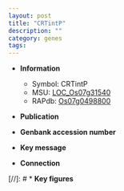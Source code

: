 ```yaml
---
layout: post
title: "CRTintP"
description: ""
category: genes
tags: 
---
```


* **Information**  
    + Symbol: CRTintP  
    + MSU: [LOC_Os07g31540](http://rice.uga.edu/cgi-bin/ORF_infopage.cgi?orf=LOC_Os07g31540)  
    + RAPdb: [Os07g0498800](http://rapdb.dna.affrc.go.jp/viewer/gbrowse_details/irgsp1?name=Os07g0498800)  

* **Publication**  

* **Genbank accession number**  

* **Key message**  

* **Connection**  

[//]: # * **Key figures**  



